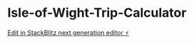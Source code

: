 # Isle-of-Wight-Trip-Calculator

[Edit in StackBlitz next generation editor ⚡️](https://stackblitz.com/~/github.com/matthewmarleyuk/Isle-of-Wight-Trip-Calculator)